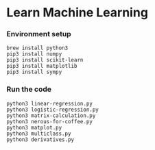 # Learn Machine Learning

### Environment setup

```
brew install python3
pip3 install numpy
pip3 install scikit-learn
pip3 install matplotlib
pip3 install sympy
```

### Run the code

```
python3 linear-regression.py
python3 logistic-regression.py
python3 matrix-calculation.py
python3 nerous-for-coffee.py
python3 matplot.py
python3 multiclass.py
python3 derivatives.py
```
